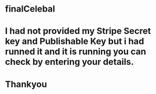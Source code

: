 # finalCelebal
# I had not provided my Stripe Secret key and Publishable Key but i had runned it and it is running you can check by entering your details.
# Thankyou
